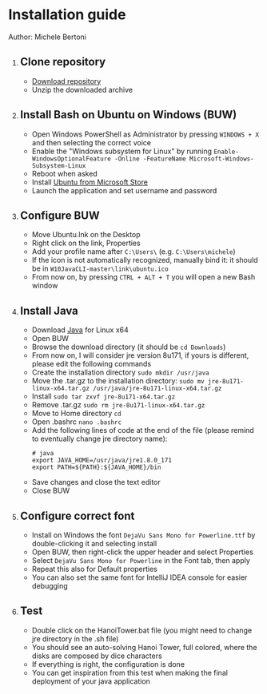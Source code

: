 # Installation guide
Author: Michele Bertoni

1. ## Clone repository
	* [Download repository](https://github.com/michele-bertoni/W10JavaCLI/archive/master.zip)
	* Unzip the downloaded archive

2. ## Install Bash on Ubuntu on Windows (BUW)
	* Open Windows PowerShell as Administrator by pressing ```WINDOWS + X``` and then selecting the correct voice
	* Enable the "Windows subsystem for Linux" by running ```Enable-WindowsOptionalFeature -Online -FeatureName Microsoft-Windows-Subsystem-Linux```
	* Reboot when asked
	* Install [Ubuntu from Microsoft Store](https://www.microsoft.com/store/p/ubuntu/9nblggh4msv6)
	* Launch the application and set username and password

3. ## Configure BUW
	* Move Ubuntu.lnk on the Desktop
	* Right click on the link, Properties
	* Add your profile name after ```C:\Users\``` (e.g. ```C:\Users\michele```)
	* If the icon is not automatically recognized, manually bind it: it should be in ```W10JavaCLI-master\link\ubuntu.ico```
	* From now on, by pressing ```CTRL + ALT + T``` you will open a new Bash window

4. ## Install Java
	* Download [Java](https://www.java.com/it/download/manual.jsp) for Linux x64
	* Open BUW
	* Browse the download directory (it should be ```cd Downloads```)
	* From now on, I will consider jre version 8u171, if yours is different, please edit the following commands
	* Create the installation directory ```sudo mkdir /usr/java```
	* Move the .tar.gz to the installation directory: ```sudo mv jre-8u171-linux-x64.tar.gz /usr/java/jre-8u171-linux-x64.tar.gz```
	* Install ```sudo tar zxvf jre-8u171-x64.tar.gz```
	* Remove .tar.gz ```sudo rm jre-8u171-linux-x64.tar.gz```
	* Move to Home directory ```cd```
	* Open .bashrc ```nano .bashrc```
	* Add the following lines of code at the end of the file (please remind to eventually change jre directory name):
		```
		# java
		export JAVA_HOME=/usr/java/jre1.8.0_171
		export PATH=${PATH}:${JAVA_HOME}/bin
		```
	* Save changes and close the text editor
	* Close BUW

5. ## Configure correct font
	* Install on Windows the font ```DejaVu Sans Mono for Powerline.ttf``` by double-clicking it and selecting install
	* Open BUW, then right-click the upper header and select Properties
	* Select ```DejaVu Sans Mono for Powerline``` in the Font tab, then apply
	* Repeat this also for Default properties
	* You can also set the same font for IntelliJ IDEA console for easier debugging

6. ## Test
	* Double click on the HanoiTower.bat file (you might need to change jre directory in the .sh file)
	* You should see an auto-solving Hanoi Tower, full colored, where the disks are composed by dice characters
	* If everything is right, the configuration is done
	* You can get inspiration from this test when making the final deployment of your java application
